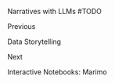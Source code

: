 Narratives with LLMs
#TODO














Previous




Data Storytelling












Next










Interactive Notebooks: Marimo





